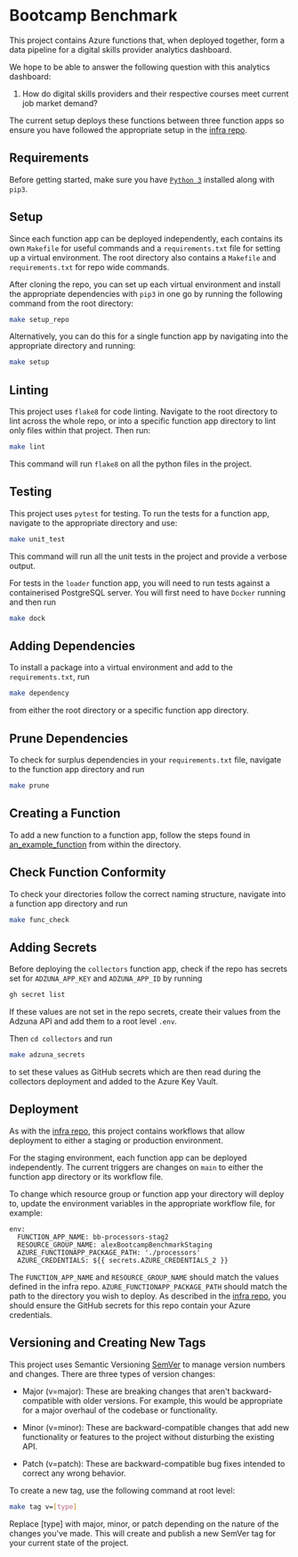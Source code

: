 # Bootcamp Benchmark

This project contains Azure functions that, when deployed together, form a data pipeline for a digital skills provider analytics dashboard. 

We hope to be able to answer the following question with this analytics dashboard:

1. How do digital skills providers and their respective courses meet current job market demand?

The current setup deploys these functions between three function apps so ensure you have followed the appropriate setup in the [infra repo](https://github.com/northcoders-dev/bootcamp_benchmark_infra). 

## Requirements

Before getting started, make sure you have [`Python 3`](https://www.python.org/downloads/) installed along with `pip3`. 

## Setup

Since each function app can be deployed independently, each contains its own `Makefile` for useful commands and a `requirements.txt` file for setting up a virtual environment. The root directory also contains a `Makefile` and `requirements.txt` for repo wide commands. 

After cloning the repo, you can set up each virtual environment and install the appropriate dependencies with `pip3` in one go by running the following command from the root directory:

```bash
make setup_repo
```

Alternatively, you can do this for a single function app by navigating into the appropriate directory and running:

```bash
make setup
```

## Linting

This project uses `flake8` for code linting. Navigate to the root directory to lint across the whole repo, or into a specific function app directory to lint only files within that project. Then run:

```bash
make lint
```

This command will run `flake8` on all the python files in the project.

## Testing

This project uses `pytest` for testing. To run the tests for a function app, navigate to the appropriate directory and use:

```bash
make unit_test
```

This command will run all the unit tests in the project and provide a verbose output.

For tests in the `loader` function app, you will need to run tests against a containerised PostgreSQL server. You will first need to have `Docker` running and then run 
```bash
make dock
```

## Adding Dependencies

To install a package into a virtual environment and add to the `requirements.txt`, run

```bash
make dependency
```

from either the root directory or a specific function app directory.

## Prune Dependencies

To check for surplus dependencies in your `requirements.txt` file, navigate to the function app directory and run

```bash
make prune
```

## Creating a Function

To add a new function to a function app, follow the steps found in [an_example_function](an_example_function/readme.md) from within the directory.

## Check Function Conformity

To check your directories follow the correct naming structure, navigate into a function app directory and run 

```bash
make func_check
```

## Adding Secrets

Before deploying the `collectors` function app, check if the repo has secrets set for `ADZUNA_APP_KEY` and `ADZUNA_APP_ID` by running 
``` bash
gh secret list
```

If these values are not set in the repo secrets, create their values from the Adzuna API and add them to a root level `.env`.

Then `cd collectors` and run 
``` bash
make adzuna_secrets
``` 

to set these values as GitHub secrets which are then read during the collectors deployment and added to the Azure Key Vault.

## Deployment

As with the [infra repo](https://github.com/northcoders-dev/bootcamp_benchmark_infra), this project contains workflows that allow deployment to either a staging or production environment.

For the staging environment, each function app can be deployed independently. The current triggers are changes on `main` to either the function app directory or its workflow file.

To change which resource group or function app your directory will deploy to, update the environment variables in the appropriate workflow file, for example:

```
env:
  FUNCTION_APP_NAME: bb-processors-stag2
  RESOURCE_GROUP_NAME: alexBootcampBenchmarkStaging
  AZURE_FUNCTIONAPP_PACKAGE_PATH: './processors' 
  AZURE_CREDENTIALS: ${{ secrets.AZURE_CREDENTIALS_2 }}
```

The `FUNCTION_APP_NAME` and `RESOURCE_GROUP_NAME` should match the values defined in the infra repo. `AZURE_FUNCTIONAPP_PACKAGE_PATH` should match the path to the directory you wish to deploy. As described in the [infra repo](https://github.com/northcoders-dev/bootcamp_benchmark_infra), you should ensure the GitHub secrets for this repo contain your Azure credentials. 

<!-- TODO: add details of production deployment once we've figured it out! -->

## Versioning and Creating New Tags

This project uses Semantic Versioning [SemVer](https://semver.org/) to manage version numbers and changes. There are three types of version changes:

- Major (v=major): These are breaking changes that aren't backward-compatible with older versions. For example, this would be appropriate for a major overhaul of the codebase or functionality.

- Minor (v=minor): These are backward-compatible changes that add new functionality or features to the project without disturbing the existing API.

- Patch (v=patch): These are backward-compatible bug fixes intended to correct any wrong behavior.

To create a new tag, use the following command at root level:

```bash
make tag v=[type]
```

Replace [type] with major, minor, or patch depending on the nature of the changes you've made. This will create and publish a new SemVer tag for your current state of the project.
